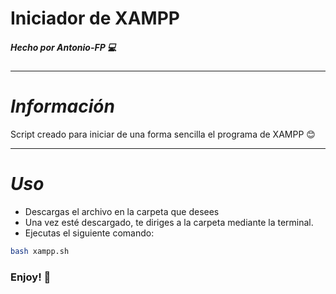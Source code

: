 # **Iniciador de XAMPP**
##### Hecho por Antonio-FP :computer:


---
# *Información*
Script creado para iniciar de una forma sencilla el programa de XAMPP :blush:

---
# *Uso*

+ Descargas el archivo en la carpeta que desees
+ Una vez esté descargado, te diriges a la carpeta mediante la terminal.
+ Ejecutas el siguiente comando:
  
```bash
bash xampp.sh
```

### Enjoy! :confetti_ball:
